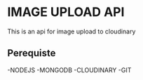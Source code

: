 # IMAGE UPLOAD API


This is an api for image upload to cloudinary


## Perequiste
-NODEJS
-MONGODB
-CLOUDINARY
-GIT


